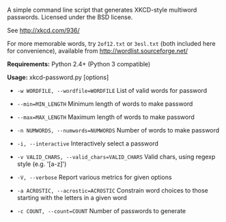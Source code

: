 A simple command line script that generates XKCD-style multiword passwords.
Licensed under the BSD license.

See http://xkcd.com/936/

For more memorable words, try `2of12.txt` or `3esl.txt` (both included here for convenience), available from http://wordlist.sourceforge.net/

**Requirements:** Python 2.4+ (Python 3 compatible)

**Usage:**
xkcd-password.py [options]

* `-w WORDFILE, --wordfile=WORDFILE` List of valid words for password

* `--min=MIN_LENGTH` Minimum length of words to make password

* `--max=MAX_LENGTH` Maximum length of words to make password

* `-n NUMWORDS, --numwords=NUMWORDS` Number of words to make password

* `-i, --interactive` Interactively select a password

* `-v VALID_CHARS, --valid_chars=VALID_CHARS` Valid chars, using regexp style (e.g. '[a-z]')

* `-V, --verbose` Report various metrics for given options

* `-a ACROSTIC, --acrostic=ACROSTIC` Constrain word choices to those starting with the letters in a given word  

* `-c COUNT, --count=COUNT` Number of passwords to generate

